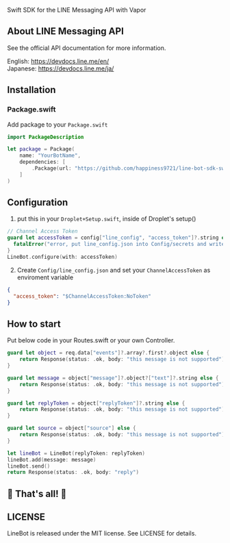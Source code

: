 Swift SDK for the LINE Messaging API with Vapor


## About LINE Messaging API

See the official API documentation for more information.

English: https://devdocs.line.me/en/<br>
Japanese: https://devdocs.line.me/ja/

## Installation ##

### Package.swift ###

Add package to your `Package.swift`

```swift
import PackageDescription

let package = Package(
    name: "YourBotName",
    dependencies: [
        .Package(url: "https://github.com/happiness9721/line-bot-sdk-swift.git", majorVersion: 1, minor: 0),
    ]
)
```

## Configuration ##

1. put this in your `Droplet+Setup.swift`, inside of Droplet's setup() 

```swift
// Channel Access Token
guard let accessToken = config["line_config", "access_token"]?.string else {
  fatalError("error, put line_config.json into Config/secrets and write access_token")
}
LineBot.configure(with: accessToken)
```

2. Create `Config/line_config.json` and set your `ChannelAccessToken` as enviroment variable
```json
{
  "access_token": "$ChannelAccessToken:NoToken"
}
```

## How to start ##

Put below code in your Routes.swift or your own Controller.

```swift
guard let object = req.data["events"]?.array?.first?.object else {
    return Response(status: .ok, body: "this message is not supported")
}

guard let message = object["message"]?.object?["text"]?.string else {
    return Response(status: .ok, body: "this message is not supported")
}

guard let replyToken = object["replyToken"]?.string else {
    return Response(status: .ok, body: "this message is not supported")
}

guard let source = object["source"] else {
    return Response(status: .ok, body: "this message is not supported")
}

let lineBot = LineBot(replyToken: replyToken)
lineBot.add(message: message)
lineBot.send()
return Response(status: .ok, body: "reply")
```

## 🎉 That's all! 🎉

## LICENSE

LineBot is released under the MIT license. See LICENSE for details.
